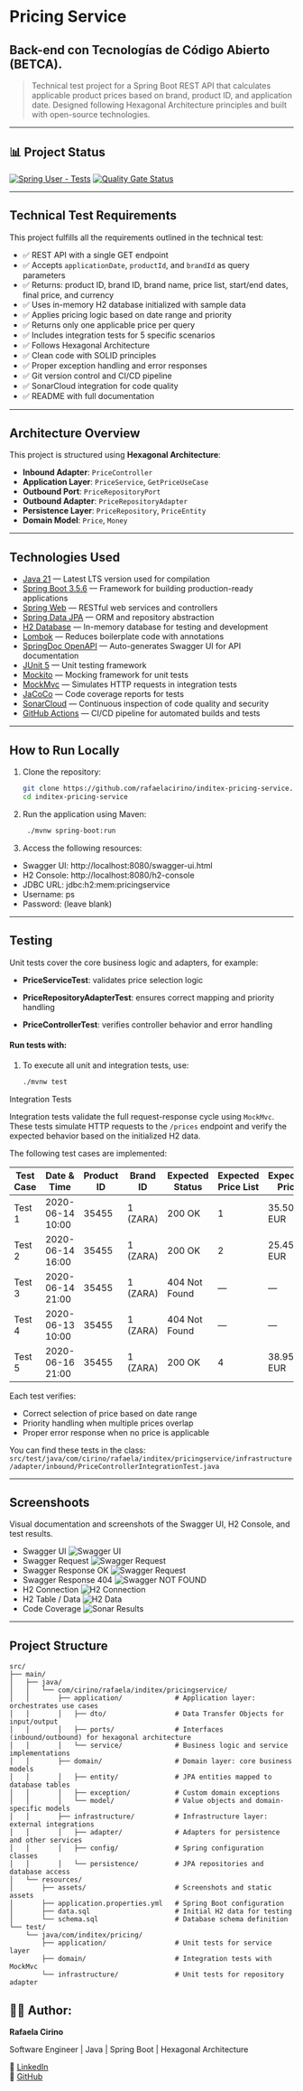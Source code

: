 # Pricing Service
## Back-end con Tecnologías de Código Abierto (BETCA).
> Technical test project for a Spring Boot REST API that calculates applicable product prices based on brand, product ID, and application date. Designed following Hexagonal Architecture principles and built with open-source technologies.

---

## 📊 Project Status
[![Spring User - Tests](https://github.com/rafaelacirino/pricing-service/actions/workflows/ci.yml/badge.svg)](https://github.com/rafaelacirino/pricing-service/actions/workflows/ci.yml)
[![Quality Gate Status](https://sonarcloud.io/api/project_badges/measure?project=rafaelacirino_pricing-service&metric=alert_status)](https://sonarcloud.io/summary/new_code?id=rafaelacirino_pricing-service)

---

## Technical Test Requirements

This project fulfills all the requirements outlined in the technical test:

- ✅ REST API with a single GET endpoint
- ✅ Accepts `applicationDate`, `productId`, and `brandId` as query parameters
- ✅ Returns: product ID, brand ID, brand name, price list, start/end dates, final price, and currency
- ✅ Uses in-memory H2 database initialized with sample data
- ✅ Applies pricing logic based on date range and priority
- ✅ Returns only one applicable price per query
- ✅ Includes integration tests for 5 specific scenarios
- ✅ Follows Hexagonal Architecture
- ✅ Clean code with SOLID principles
- ✅ Proper exception handling and error responses
- ✅ Git version control and CI/CD pipeline
- ✅ SonarCloud integration for code quality
- ✅ README with full documentation

---

## Architecture Overview

This project is structured using **Hexagonal Architecture**:

- **Inbound Adapter**: `PriceController`
- **Application Layer**: `PriceService`, `GetPriceUseCase`
- **Outbound Port**: `PriceRepositoryPort`
- **Outbound Adapter**: `PriceRepositoryAdapter`
- **Persistence Layer**: `PriceRepository`, `PriceEntity`
- **Domain Model**: `Price`, `Money`

---

## Technologies Used

- [Java 21](https://openjdk.org/projects/jdk/21/) — Latest LTS version used for compilation
- [Spring Boot 3.5.6](https://spring.io/projects/spring-boot) — Framework for building production-ready applications
- [Spring Web](https://docs.spring.io/spring-boot/docs/current/reference/html/web.html) — RESTful web services and controllers
- [Spring Data JPA](https://docs.spring.io/spring-data/jpa/docs/current/reference/html/) — ORM and repository abstraction
- [H2 Database](https://www.h2database.com/html/main.html) — In-memory database for testing and development
- [Lombok](https://projectlombok.org/) — Reduces boilerplate code with annotations
- [SpringDoc OpenAPI](https://springdoc.org/) — Auto-generates Swagger UI for API documentation
- [JUnit 5](https://junit.org/junit5/) — Unit testing framework
- [Mockito](https://site.mockito.org/) — Mocking framework for unit tests
- [MockMvc](https://docs.spring.io/spring-framework/docs/current/reference/html/testing.html#spring-mvc-test-framework) — Simulates HTTP requests in integration tests
- [JaCoCo](https://www.jacoco.org/jacoco/) — Code coverage reports for tests
- [SonarCloud](https://sonarcloud.io/) — Continuous inspection of code quality and security
- [GitHub Actions](https://docs.github.com/en/actions) — CI/CD pipeline for automated builds and tests

---

## How to Run Locally

1. Clone the repository:
   ```bash
   git clone https://github.com/rafaelacirino/inditex-pricing-service.git
   cd inditex-pricing-service
2. Run the application using Maven:
   ```bash
    ./mvnw spring-boot:run
3. Access the following resources:
- Swagger UI: http://localhost:8080/swagger-ui.html
- H2 Console: http://localhost:8080/h2-console
- JDBC URL: jdbc:h2:mem:pricingservice
- Username: ps
- Password: (leave blank)

---

## Testing

Unit tests cover the core business logic and adapters, for example:

- **PriceServiceTest**: validates price selection logic

- **PriceRepositoryAdapterTest**: ensures correct mapping and priority handling

- **PriceControllerTest**: verifies controller behavior and error handling

#### Run tests with:
1. To execute all unit and integration tests, use:
    ```bash
    ./mvnw test

Integration Tests

Integration tests validate the full request-response cycle using `MockMvc`. These tests simulate HTTP requests to the `/prices` endpoint and verify the expected behavior based on the initialized H2 data.

The following test cases are implemented:

| Test Case | Date & Time         | Product ID | Brand ID | Expected Status | Expected Price List | Expected Price |
|-----------|---------------------|------------|----------|------------------|----------------------|----------------|
| Test 1    | 2020-06-14 10:00    | 35455      | 1 (ZARA) | 200 OK           | 1                    | 35.50 EUR      |
| Test 2    | 2020-06-14 16:00    | 35455      | 1 (ZARA) | 200 OK           | 2                    | 25.45 EUR      |
| Test 3    | 2020-06-14 21:00    | 35455      | 1 (ZARA) | 404 Not Found    | —                    | —              |
| Test 4    | 2020-06-13 10:00    | 35455      | 1 (ZARA) | 404 Not Found    | —                    | —              |
| Test 5    | 2020-06-16 21:00    | 35455      | 1 (ZARA) | 200 OK           | 4                    | 38.95 EUR      |

Each test verifies:

- Correct selection of price based on date range
- Priority handling when multiple prices overlap
- Proper error response when no price is applicable

You can find these tests in the class:  
`src/test/java/com/cirino/rafaela/inditex/pricingservice/infrastructure/adapter/inbound/PriceControllerIntegrationTest.java`

---

## Screenshoots

Visual documentation and screenshots of the Swagger UI, H2 Console, and test results.
* Swagger UI
![Swagger UI](src/main/resources/assets/swaggerUI.png)
* Swagger Request
![Swagger Request](src/main/resources/assets/swaggerRequest.png)
* Swagger Response OK
![Swagger Request](src/main/resources/assets/swaggerResponse.png)
* Swagger Response 404
![Swagger NOT FOUND](src/main/resources/assets/priceNotFound.png)
* H2 Connection
![H2 Connection](src/main/resources/assets/h2Connection.png)
* H2 Table / Data
![H2 Data](src/main/resources/assets/h2Data.png)
* Code Coverage
![Sonar Results](src/main/resources/assets/sonarResult.png)

---

## Project Structure

```text
src/
├── main/
│   ├── java/
│   │   └── com/cirino/rafaela/inditex/pricingservice/
│   │       ├── application/             # Application layer: orchestrates use cases
│   │       │   ├── dto/                 # Data Transfer Objects for input/output
│   │       │   ├── ports/               # Interfaces (inbound/outbound) for hexagonal architecture
│   │       │   └── service/             # Business logic and service implementations
│   │       ├── domain/                  # Domain layer: core business models
│   │       │   ├── entity/              # JPA entities mapped to database tables
│   │       │   ├── exception/           # Custom domain exceptions
│   │       │   └── model/               # Value objects and domain-specific models
│   │       ├── infrastructure/          # Infrastructure layer: external integrations
│   │       │   ├── adapter/             # Adapters for persistence and other services
│   │       │   ├── config/              # Spring configuration classes
│   │       │   └── persistence/         # JPA repositories and database access
│   └── resources/
│       ├── assets/                      # Screenshots and static assets
│       ├── application.properties.yml   # Spring Boot configuration
│       ├── data.sql                     # Initial H2 data for testing
│       └── schema.sql                   # Database schema definition
└── test/
    └── java/com/inditex/pricing/
        ├── application/                 # Unit tests for service layer
        ├── domain/                      # Integration tests with MockMvc
        └── infrastructure/              # Unit tests for repository adapter
```
## 👩‍💻 Author:

**Rafaela Cirino**

Software Engineer | Java | Spring Boot | Hexagonal Architecture

🔗 [LinkedIn](https://linkedin.com/in/rafaelacirino)  
🔗 [GitHub](https://github.com/rafaelacirino)